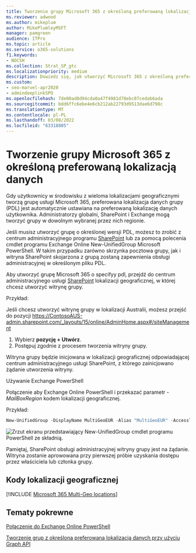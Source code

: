 ```yaml
---
title: Tworzenie grupy Microsoft 365 z określoną preferowaną lokalizacją danych
ms.reviewer: adwood
ms.author: mikeplum
author: MikePlumleyMSFT
manager: pamgreen
audience: ITPro
ms.topic: article
ms.service: o365-solutions
f1.keywords:
- NOCSH
ms.collection: Strat_SP_gtc
ms.localizationpriority: medium
description: Dowiedz się, jak utworzyć Microsoft 365 z określoną preferowaną lokalizacją danych w środowisku wielolokalizacji.
ms.custom:
- seo-marvel-apr2020
- admindeeplinkSPO
ms.openlocfilehash: 7de00ad0d94cda0a47f4981d78ebc07cedab6ada
ms.sourcegitcommit: bdd6ffc6ebe4e6cb212ab22793d9513dae6d798c
ms.translationtype: MT
ms.contentlocale: pl-PL
ms.lasthandoff: 03/08/2022
ms.locfileid: "63318805"
---
```

# <a name="create-a-microsoft-365-group-with-a-specific-preferred-data-location"></a>Tworzenie grupy Microsoft 365 z określoną preferowaną lokalizacją danych

Gdy użytkownicy w środowisku z wieloma lokalizacjami geograficznymi tworzą grupę usługi Microsoft 365, preferowana lokalizacja danych grupy (PDL) jest automatycznie ustawiana na preferowaną lokalizację danych użytkownika. Administratorzy globalni, SharePoint i Exchange mogą tworzyć grupy w dowolnym wybranej przez nich regionie. 

Jeśli musisz utworzyć grupę o określonej wersji PDL, możesz to zrobić z centrum administracyjnego programu <a href="https://go.microsoft.com/fwlink/?linkid=2185219" target="_blank">SharePoint</a> lub za pomocą polecenia cmdlet programu Exchange Online New-UnifiedGroup Microsoft PowerShell. W takim przypadku zarówno skrzynka pocztowa grupy, jak i witryna SharePoint skojarzona z grupą zostaną zapewnienia obsługi administracyjnej w określonym pliku PDL.

Aby utworzyć grupę Microsoft 365 o specifyy pdl, przejdź do centrum administracyjnego usługi <a href="https://go.microsoft.com/fwlink/?linkid=2185219" target="_blank">SharePoint</a> lokalizacji geograficznej, w której chcesz utworzyć witrynę grupy.

Przykład:

Jeśli chcesz utworzyć witrynę grupy w lokalizacji Australii, możesz przejść do pozycji https://ContosoAUS-admin.sharepoint.com/_layouts/15/online/AdminHome.aspx#/siteManagement

1. Wybierz **pozycję + Utwórz**.
2. Postępuj zgodnie z procesem tworzenia witryny grupy.

Witryna grupy będzie inicjowana w lokalizacji geograficznej odpowiadającej centrum administracyjnego usługi SharePoint, z którego zainicjowano żądanie utworzenia witryny. 

Używanie Exchange PowerShell 

Połączenie aby Exchange Online PowerShell i przekazać parametr *-MailBoxRegion* kodem lokalizacji geograficznej.

Przykład: 

```PowerShell
New-UnifiedGroup -DisplayName MultiGeoEUR -Alias "MultiGeoEUR" -AccessType Public -MailboxRegion EUR 
```

![Zrzut ekranu przedstawiający New-UnifiedGroup cmdlet programu PowerShell ze składnią.](../media/multi-geo-new-group-with-pdl-powershell.png)

Pamiętaj, SharePoint obsługi administracyjnej witryny grupy jest na żądanie. Witryna zostanie aprowowana przy pierwszej próbie uzyskania dostępu przez właściciela lub członka grupy.

## <a name="geo-location-codes"></a>Kody lokalizacji geograficznej

[!INCLUDE [Microsoft 365 Multi-Geo locations](../includes/microsoft-365-multi-geo-locations.md)]

## <a name="related-topics"></a>Tematy pokrewne

[Połączenie do Exchange Online PowerShell](/powershell/exchange/connect-to-exchange-online-powershell)

[Tworzenie grup z określoną preferowaną lokalizacją danych przy użyciu Graph API](/graph/api/group-post-groups)
